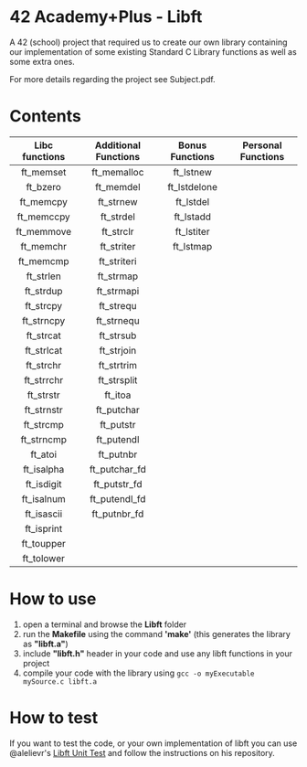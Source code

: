 # 42 Academy+Plus - Libft
A 42 (school) project that required us to create our own library containing our implementation of some existing Standard C Library functions as well as some extra ones.

For more details regarding the project see Subject.pdf.

# Contents

Libc functions | Additional Functions | Bonus Functions | Personal Functions
:-----------: | :-----------: | :-----------: | :-----------:
 ft_memset		| ft_memalloc	| ft_lstnew		  |  
 ft_bzero		  | ft_memdel		| ft_lstdelone  | 
 ft_memcpy		| ft_strnew		| ft_lstdel		  | 
 ft_memccpy		| ft_strdel		| ft_lstadd		  |    
 ft_memmove		| ft_strclr		| ft_lstiter	  |  
 ft_memchr		| ft_striter	| ft_lstmap		  | 
 ft_memcmp		| ft_striteri	|	| 
 ft_strlen		| ft_strmap		|	|
 ft_strdup		| ft_strmapi	|	| 
 ft_strcpy		| ft_strequ		|	|
 ft_strncpy		| ft_strnequ	|	|
 ft_strcat		| ft_strsub		| |
 ft_strlcat		| ft_strjoin	| |
 ft_strchr		| ft_strtrim	| |
 ft_strrchr		| ft_strsplit	| |
 ft_strstr		| ft_itoa		  | |
 ft_strnstr		| ft_putchar	| | 
 ft_strcmp		| ft_putstr		| |
 ft_strncmp		| ft_putendl	| |
 ft_atoi		  | ft_putnbr		  | | 
 ft_isalpha		| ft_putchar_fd	| | 
 ft_isdigit		| ft_putstr_fd	| |
 ft_isalnum		| ft_putendl_fd	| | 
 ft_isascii		| ft_putnbr_fd	| | 
 ft_isprint		| | | 
 ft_toupper		| | |
 ft_tolower		| | |
 
 # How to use
 
 1. open a terminal and browse the **Libft** folder
 2. run the **Makefile** using the command **'make'** (this generates the library as **"libft.a"**)
 3. include **"libft.h"** header in your code and use any libft functions in your project
 4. compile your code with the library using `gcc -o myExecutable mySource.c libft.a`
 
 # How to test
 
If you want to test the code, or your own implementation of libft you can use @alelievr's [Libft Unit Test](https://github.com/alelievr/libft-unit-test) and follow the instructions on his repository.
